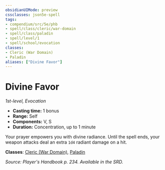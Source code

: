 ```yaml
---
obsidianUIMode: preview
cssclasses: json5e-spell
tags:
- compendium/src/5e/phb
- spell/class/cleric/war-domain
- spell/class/paladin
- spell/level/1
- spell/school/evocation
classes:
- Cleric (War Domain)
- Paladin
aliases: ["Divine Favor"]
---
```

# Divine Favor
*1st-level, Evocation*  

- **Casting time:** 1 bonus
- **Range:** Self
- **Components:** V, S
- **Duration:** Concentration, up to 1 minute

Your prayer empowers you with divine radiance. Until the spell ends, your weapon attacks deal an extra `1d4` radiant damage on a hit.

**Classes**: [Cleric (War Domain)](/2-Mechanics/CLI/classes/cleric-war-domain.md), [Paladin](/2-Mechanics/CLI/classes/paladin.md)

*Source: Player's Handbook p. 234. Available in the SRD.*